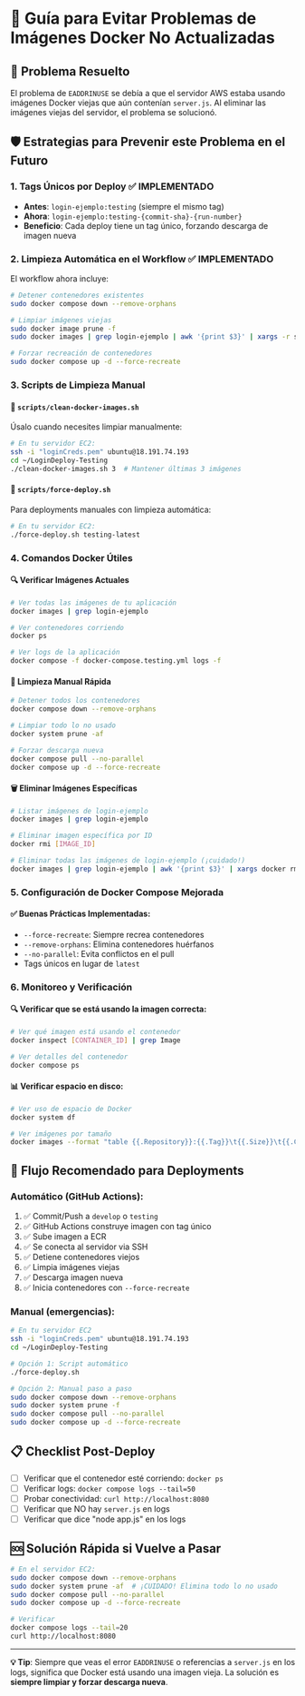 # 🐳 Guía para Evitar Problemas de Imágenes Docker No Actualizadas

## 🚨 Problema Resuelto
El problema de `EADDRINUSE` se debía a que el servidor AWS estaba usando imágenes Docker viejas que aún contenían `server.js`. Al eliminar las imágenes viejas del servidor, el problema se solucionó.

## 🛡️ Estrategias para Prevenir este Problema en el Futuro

### 1. **Tags Únicos por Deploy** ✅ IMPLEMENTADO
- **Antes**: `login-ejemplo:testing` (siempre el mismo tag)
- **Ahora**: `login-ejemplo:testing-{commit-sha}-{run-number}`
- **Beneficio**: Cada deploy tiene un tag único, forzando descarga de imagen nueva

### 2. **Limpieza Automática en el Workflow** ✅ IMPLEMENTADO
El workflow ahora incluye:
```bash
# Detener contenedores existentes
sudo docker compose down --remove-orphans

# Limpiar imágenes viejas
sudo docker image prune -f
sudo docker images | grep login-ejemplo | awk '{print $3}' | xargs -r sudo docker rmi -f

# Forzar recreación de contenedores
sudo docker compose up -d --force-recreate
```

### 3. **Scripts de Limpieza Manual**

#### 📄 `scripts/clean-docker-images.sh`
Úsalo cuando necesites limpiar manualmente:
```bash
# En tu servidor EC2:
ssh -i "loginCreds.pem" ubuntu@18.191.74.193
cd ~/LoginDeploy-Testing
./clean-docker-images.sh 3  # Mantener últimas 3 imágenes
```

#### 📄 `scripts/force-deploy.sh`
Para deployments manuales con limpieza automática:
```bash
# En tu servidor EC2:
./force-deploy.sh testing-latest
```

### 4. **Comandos Docker Útiles**

#### 🔍 **Verificar Imágenes Actuales**
```bash
# Ver todas las imágenes de tu aplicación
docker images | grep login-ejemplo

# Ver contenedores corriendo
docker ps

# Ver logs de la aplicación
docker compose -f docker-compose.testing.yml logs -f
```

#### 🧹 **Limpieza Manual Rápida**
```bash
# Detener todos los contenedores
docker compose down --remove-orphans

# Limpiar todo lo no usado
docker system prune -af

# Forzar descarga nueva
docker compose pull --no-parallel
docker compose up -d --force-recreate
```

#### 🗑️ **Eliminar Imágenes Específicas**
```bash
# Listar imágenes de login-ejemplo
docker images | grep login-ejemplo

# Eliminar imagen específica por ID
docker rmi [IMAGE_ID]

# Eliminar todas las imágenes de login-ejemplo (¡cuidado!)
docker images | grep login-ejemplo | awk '{print $3}' | xargs docker rmi -f
```

### 5. **Configuración de Docker Compose Mejorada**

#### ✅ **Buenas Prácticas Implementadas**:
- `--force-recreate`: Siempre recrea contenedores
- `--remove-orphans`: Elimina contenedores huérfanos
- `--no-parallel`: Evita conflictos en el pull
- Tags únicos en lugar de `latest`

### 6. **Monitoreo y Verificación**

#### 🔍 **Verificar que se está usando la imagen correcta**:
```bash
# Ver qué imagen está usando el contenedor
docker inspect [CONTAINER_ID] | grep Image

# Ver detalles del contenedor
docker compose ps
```

#### 📊 **Verificar espacio en disco**:
```bash
# Ver uso de espacio de Docker
docker system df

# Ver imágenes por tamaño
docker images --format "table {{.Repository}}:{{.Tag}}\t{{.Size}}\t{{.CreatedAt}}"
```

## 🚀 **Flujo Recomendado para Deployments**

### Automático (GitHub Actions):
1. ✅ Commit/Push a `develop` o `testing`
2. ✅ GitHub Actions construye imagen con tag único
3. ✅ Sube imagen a ECR
4. ✅ Se conecta al servidor via SSH
5. ✅ Detiene contenedores viejos
6. ✅ Limpia imágenes viejas
7. ✅ Descarga imagen nueva
8. ✅ Inicia contenedores con `--force-recreate`

### Manual (emergencias):
```bash
# En tu servidor EC2
ssh -i "loginCreds.pem" ubuntu@18.191.74.193
cd ~/LoginDeploy-Testing

# Opción 1: Script automático
./force-deploy.sh

# Opción 2: Manual paso a paso
sudo docker compose down --remove-orphans
sudo docker system prune -f
sudo docker compose pull --no-parallel
sudo docker compose up -d --force-recreate
```

## 📋 **Checklist Post-Deploy**
- [ ] Verificar que el contenedor esté corriendo: `docker ps`
- [ ] Verificar logs: `docker compose logs --tail=50`
- [ ] Probar conectividad: `curl http://localhost:8080`
- [ ] Verificar que NO hay `server.js` en logs
- [ ] Verificar que dice "node app.js" en los logs

## 🆘 **Solución Rápida si Vuelve a Pasar**
```bash
# En el servidor EC2:
sudo docker compose down --remove-orphans
sudo docker system prune -af  # ¡CUIDADO! Elimina todo lo no usado
sudo docker compose pull --no-parallel
sudo docker compose up -d --force-recreate

# Verificar
docker compose logs --tail=20
curl http://localhost:8080
```

---

**💡 Tip**: Siempre que veas el error `EADDRINUSE` o referencias a `server.js` en los logs, significa que Docker está usando una imagen vieja. La solución es **siempre limpiar y forzar descarga nueva**.
